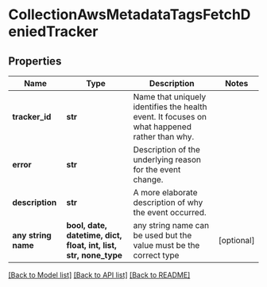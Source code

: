 # CollectionAwsMetadataTagsFetchDeniedTracker


## Properties
Name | Type | Description | Notes
------------ | ------------- | ------------- | -------------
**tracker_id** | **str** | Name that uniquely identifies the health event. It focuses on what happened rather than why. | 
**error** | **str** | Description of the underlying reason for the event change. | 
**description** | **str** | A more elaborate description of why the event occurred. | 
**any string name** | **bool, date, datetime, dict, float, int, list, str, none_type** | any string name can be used but the value must be the correct type | [optional]

[[Back to Model list]](../README.md#documentation-for-models) [[Back to API list]](../README.md#documentation-for-api-endpoints) [[Back to README]](../README.md)


